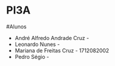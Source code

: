 # PI3A

#Alunos
 
- André Alfredo Andrade Cruz -
- Leonardo Nunes - 
- Mariana de Freitas Cruz - 1712082002
- Pedro Ségio - 
